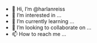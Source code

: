 - 👋 Hi, I’m @harlanreiss
- 👀 I’m interested in ...
- 🌱 I’m currently learning ...
- 💞️ I’m looking to collaborate on ...
- 📫 How to reach me ...

<!---
harlanreiss/harlanreiss is a ✨ special ✨ repository because its `README.md` (this file) appears on your GitHub profile.
You can click the Preview link to take a look at your changes.
--->
